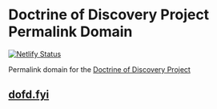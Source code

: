 # Doctrine of Discovery Project Permalink Domain
[![Netlify Status](https://api.netlify.com/api/v1/badges/96f0d5e4-2f60-442f-908e-e9d82607db4c/deploy-status)](https://app.netlify.com/sites/superlative-torte-a92730/deploys)

Permalink domain for the [Doctrine of Discovery Project](https://doctrineofdiscovery.org)
## [dofd.fyi](https://dofd.fyi)